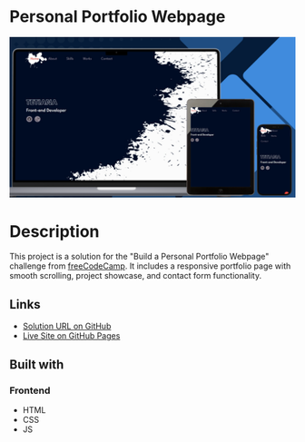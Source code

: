 # Personal Portfolio Webpage

![Design preview for the Personal portfolio webpage](./preview.png)

# Description

This project is a solution for the "Build a Personal Portfolio Webpage" challenge from [freeCodeCamp](https://www.freecodecamp.org/). It includes a responsive portfolio page with smooth scrolling, project showcase, and contact form functionality.

## Links

- [Solution URL on GitHub](https://github.com/TetianaAleks/personal-portfolio)
- [Live Site on GitHub Pages](https://tetianaaleks.github.io/personal-portfolio/)

## Built with

### Frontend

- HTML
- CSS
- JS